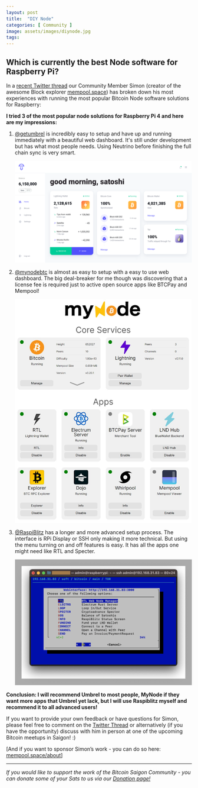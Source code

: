 ```yaml
---
layout: post
title:  "DIY Node"
categories: [ Community ]
image: assets/images/diynode.jpg
tags: 
---
```


## Which is currently the best Node software for Raspberry Pi?

In a [recent Twitter thread](https://www.twitter.com/softsimon_/status/1327505138282422278) our Community Member Simon (creator of the awesome Block explorer [mempool.space](https://mempool.space/)) has broken down his most experiences with running the most popular Bitcoin Node software solutions for Raspberry:

**I tried 3 of the most popular node solutions for Raspberry Pi 4 and here are my impressions:** 

1. [@getumbrel](https://mobile.twitter.com/getumbrel) is incredibly easy to setup and have up and running immediately with a beautiful web dashboard. It's still under development but has what most people needs. Using Neutrino before finishing the full chain sync is very smart.

    ![](../assets/images/goodmorningsatoshi.png)
 
2. [@mynodebtc](https://mobile.twitter.com/mynodebtc) is almost as easy to setup with a easy to use web dashboard. The big deal-breaker for me though was discovering that a license fee is required just to active open source apps like BTCPay and Mempool!

    ![](../assets/images/mynode.png)
 
3. [@RaspiBlitz](https://mobile.twitter.com/RaspiBlitz) has a longer and more advanced setup process. The interface is RPi Display or SSH only making it more technical. But using the menu turning on and off features is easy. It has all the apps one might need like RTL and Specter.

    ![](../assets/images/raspicli.png)
 
**Conclusion: I will recommend Umbrel to most people, MyNode if they want more apps that Umbrel yet lack, but I will use Raspiblitz myself and recommend it to all advanced users!**

If you want to provide your own feedback or have questions for Simon, please feel free to comment on the [Twitter Thread](https://www.twitter.com/softsimon_/status/1327505138282422278) or alternatively (if you have the opportunity) discuss with him in person at one of the upcoming Bitcoin meetups in Saigon! :)

[And if you want to sponsor Simon’s work - you can do so here: [mempool.space/about](https://mempool.space/about)]

------------

*If you would like to support the work of the Bitcoin Saigon Community - you can donate some of your Sats to us via our [Donation page!](https://bitcoinsaigon.org/donate-satoshis)*

